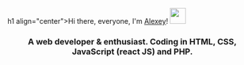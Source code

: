 h1 align="center">Hi there, everyone, I'm <a href="https://tsaplin.pro/" target="_blank">Alexey</a>!
<img src="https://github.com/blackcater/blackcater/raw/main/images/Hi.gif" height="32"/></h1>
<h3 align="center">A web developer & enthusiast. Coding in HTML, CSS, JavaScript (react JS) and PHP.</h3>

